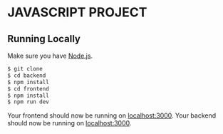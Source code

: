 # JAVASCRIPT PROJECT

## Running Locally

Make sure you have [Node.js](http://nodejs.org/).

```sh
$ git clone
$ cd backend
$ npm install
$ cd frontend
$ npm install
$ npm run dev
```

Your frontend should now be running on [localhost:3000](http://localhost:3000/).
Your backend should now be running on [localhost:3000](http://localhost:3000/).
